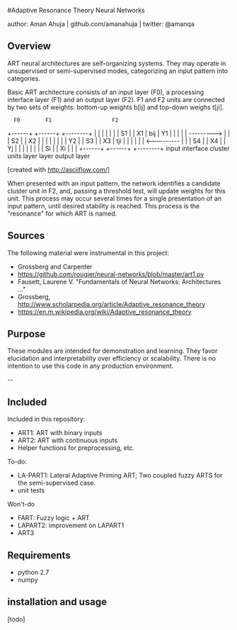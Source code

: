 #Adaptive Resonance Theory Neural Networks

author: Aman Ahuja | github.com/amanahuja | twitter: @amanqa

## Overview

ART neural architectures are self-organizing systems. They may operate in
unsupervised or semi-supervised modes, categorizing an input pattern into
categories.

Basic ART architecture consists of an input layer (F0), a processing
interface layer (F1) and an output layer (F2). F1 and F2 units are
connected by two sets of weights: bottom-up weights b[ij] and
top-down weighs t[ji].

      F0        F1                   F2
   +------+  +------+            +--------+
   |      |  |      |            |        |
   |  S1  |  |  X1  |    bij     |   Y1   |
   |      |  |      | ---------> |        |
   |  S2  |  |  X2  |            |        |
   |      |  |      |            |   Y2   |
   |  S3  |  |  X3  |    tji     |        |
   |      |  |      | <--------- |        |
   |  S4  |  |  X4  |            |   Yj   |
   |      |  |      |            |        |
   |  Si  |  |  Xi  |            |        |
   +------+  +------+            +--------+
   input     interface           cluster units
   layer     layer               output layer

[created with http://asciiflow.com/]

When presented with an input pattern, the network identifies a candidate
cluster unit in F2, and, passing a threshold test, will update weights
for this unit. This process may occur several times for a single
presentation of an input pattern, until desired stability is reached.
This process is the "resonance" for which ART is named.

## Sources
The following material were instrumental in this project: 
 - Grossberg and Carpenter
 - https://github.com/rougier/neural-networks/blob/master/art1.py
 - Fausett, Laurene V. "Fundamentals of Neural Networks: Architectures ..."
 - Grossberg, http://www.scholarpedia.org/article/Adaptive_resonance_theory
 - https://en.m.wikipedia.org/wiki/Adaptive_resonance_theory

## Purpose

These modules are intended for demonstration and learning. They favor
elucidation and interpretability over efficiency or scalability. There
is no intention to use this code in any production environment. 

--
 
## Included

Included in this repository:
 - ART1: ART with binary inputs
 - ART2: ART with continuous inputs
 - Helper functions for preprocessing, etc.

To-do:
 - LA-PART1: Lateral Adaptive Priming ART;
     Two coupled fuzzy ARTS for the semi-supervised case.
 - unit tests

Won't-do
 - FART: Fuzzy logic + ART
 - LAPART2: improvement on LAPART1
 - ART3


## Requirements

 - python 2.7
 - numpy

## installation and usage

[todo]
